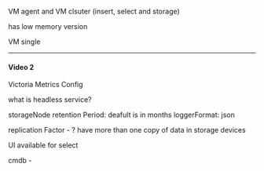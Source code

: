 VM agent and VM clsuter (insert, select and storage)

has low memory version

VM single

---

#### Video 2

Victoria Metrics Config

what is headless service?

storageNode 
retention Period: deafult is in months
loggerFormat: json

replication Factor - ? have more than one copy of data in storage devices

UI available for select

cmdb - 



